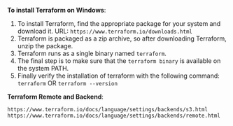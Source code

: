 **To install Terraform on Windows**:

1. To install Terraform, find the appropriate package for your system and download it. URL: `https://www.terraform.io/downloads.html`
2. Terraform is packaged as a zip archive, so after downloading Terraform, unzip the package.
3. Terraform runs as a single binary named `terraform`.
4. The final step is to make sure that the `terraform binary` is available on the system PATH.
5. Finally verify the installation of terraform with the following command: `terraform`  OR   `terraform --version`


**Terraform Remote and Backend**: 

`https://www.terraform.io/docs/language/settings/backends/s3.html`
`https://www.terraform.io/docs/language/settings/backends/remote.html`

